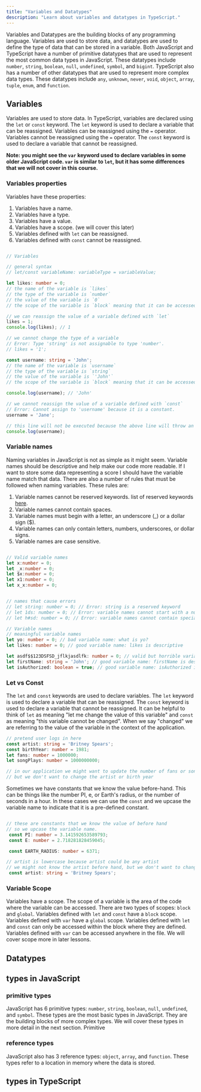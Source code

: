 ```yaml
---
title: "Variables and Datatypes"
description: "Learn about variables and datatypes in TypeScript."
---
```


Variables and Datatypes are the building blocks of any programming language. Variables are used to store data, and datatypes are used to define the type of data that can be stored in a variable. Both JavaScript and TypeScript have a number of primitive datatypes that are used to represent the most common data types in JavaScript. These datatypes include `number`, `string`, `boolean`, `null`, `undefined`, `symbol`, and `bigint`.  TypeScript also has a number of other datatypes that are used to represent more complex data types. These datatypes include `any`, `unknown`, `never`, `void`, `object`, `array`, `tuple`, `enum`, and `function`.

## Variables

Variables are used to store data. In TypeScript, variables are declared using the `let` or `const` keyword. The `let` keyword is used to declare a variable that can be reassigned. Variables can be reassigned using the `=` operator.  Variables cannot be reassigned using the `=` operator. The `const` keyword is used to declare a variable that cannot be reassigned.

**Note: you might see the `var` keyword used to declare variables in some older JavaScript code. `var` is similar to `let`, but it has some differences that we will not cover in this course.**


### Variables properties

Variables have these properties:
1. Variables have a name.
2. Variables have a type.
3. Variables have a value.
4. Variables have a scope. (we will cover this later)
5. Variables defined with `let` can be reassigned.
6. Variables defined with `const` cannot be reassigned.



```ts

// Variables

// general syntax
// let/const variableName: variableType = variableValue;

let likes: number = 0;
// the name of the variable is `likes`
// the type of the variable is `number`
// the value of the variable is `0`
// the scope of the variable is `block` meaning that it can be accessed anywhere in this file

// we can reassign the value of a variable defined with `let`
likes = 1;
console.log(likes); // 1

// we cannot change the type of a variable
// Error: Type 'string' is not assignable to type 'number'.
// likes = '1'; 

const username: string = 'John';
// the name of the variable is `username`
// the type of the variable is `string`
// the value of the variable is `'John'`
// the scope of the variable is `block` meaning that it can be accessed anywhere in this file

console.log(username); // 'John'

// we cannot reassign the value of a variable defined with `const`
// Error: Cannot assign to 'username' because it is a constant.
username = 'Jane'; 

// this line will not be executed because the above line will throw an error
console.log(username); 

```

### Variable names

Naming variables in JavaScript is not as simple as it might seem. Variable names should be descriptive and help make our code more readable.  If I want to store some data representing a score I should have the variable name match that data. There are also a number of rules that must be followed when naming variables. These rules are:
1. Variable names cannot be reserved keywords. list of reserved keywords [here](https://developer.mozilla.org/en-US/docs/Web/JavaScript/Reference/Lexical_grammar#Keywords).
2. Variable names cannot contain spaces.
3. Variable names must begin with a letter, an underscore (_) or a dollar sign ($).
4. Variable names can only contain letters, numbers, underscores, or dollar signs.
5. Variable names are case sensitive.

```ts

// Valid variable names
let x:number = 0;
let _x:number = 0;
let $x:number = 0;
let x1:number = 0;
let x_x:number = 0;


// names that cause errors
// let string: number = 0; // Error: string is a reserved keyword
// let 1ds: number = 0; // Error: variable names cannot start with a number
// let h#sd: number = 0; // Error: variable names cannot contain special characters

// Variable names
// meaningful variable names
let yo: number = 0; // bad variable name: what is yo?
let likes: number = 0; // good variable name: likes is descriptive

let asdf$$123DSFSD_jflkjasdlfk: number = 0; // valid but horrible variable name: 
let firstName: string = 'John'; // good variable name: firstName is descriptive
let isAuthorized: boolean = true; // good variable name: isAuthorized is descriptive

```

### Let vs Const

The `let` and `const` keywords are used to declare variables. The `let` keyword is used to declare a variable that can be reassigned. The `const` keyword is used to declare a variable that cannot be reassigned. It can be helpful to think of `let` as meaning "let me change the value of this variable" and `const` as meaning "this variable cannot be changed".  When we say "changed" we are referring to the value of the variable in the context of the application.

```ts
// pretend user logs in here
const artist: string = 'Britney Spears';
const birthYear: number = 1981;
let fans: number = 1000000;
let songPlays: number = 1000000000;

// in our application we might want to update the number of fans or song plays
// but we don't want to change the artist or birth year
```

Sometimes we have constants that we know the value before-hand.  This can be things like the number PI, e, or Earth's radius, or the number of seconds in a hour.  In these cases we can use the `const` and we upcase the variable name to indicate that it is a pre-defined constant.

```ts

// these are constants that we know the value of before hand
// so we upcase the variable name.
 const PI: number = 3.141592653589793;
 const E: number = 2.718281828459045;

 const EARTH_RADIUS: number = 6371;

// artist is lowercase because artist could be any artist
// we might not know the artist before hand, but we don't want to change it after it is set.
 const artist: string = 'Britney Spears';
 ```

### Variable Scope

Variables have a scope. The scope of a variable is the area of the code where the variable can be accessed.  There are two types of scopes: `block` and `global`.  Variables defined with `let` and `const` have a `block` scope.  Variables defined with `var` have a `global` scope.  Variables defined with `let` and `const` can only be accessed within the block where they are defined.  Variables defined with `var` can be accessed anywhere in the file.  We will cover scope more in later lessons.


## Datatypes

## types in JavaScript

### primitive types

JavaScript has 6 primitive types: `number`, `string`, `boolean`, `null`, `undefined`, and `symbol`.  These types are the most basic types in JavaScript.  They are the building blocks of more complex types.  We will cover these types in more detail in the next section.  Primitive

### reference types
JavaScript also has 3 reference types: `object`, `array`, and `function`.  These types refer to a location in memory where the data is stored.  

## types in TypeScript



